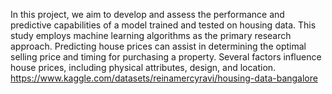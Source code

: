 In this project, we aim to develop and assess the performance and predictive capabilities of a model trained and tested on housing data. This study employs machine learning algorithms as the primary research approach. Predicting house prices can assist in determining the optimal selling price and timing for purchasing a property. Several factors influence house prices, including physical attributes, design, and location.
https://www.kaggle.com/datasets/reinamercyravi/housing-data-bangalore

